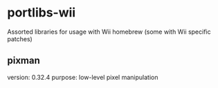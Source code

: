 portlibs-wii
============

Assorted libraries for usage with Wii homebrew (some with Wii specific patches)

pixman
------

version: 0.32.4
purpose: low-level pixel manipulation
